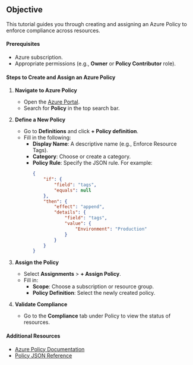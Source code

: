 ## **Objective**
This tutorial guides you through creating and assigning an Azure Policy to enforce compliance across resources.

#### **Prerequisites**
- Azure subscription.
- Appropriate permissions (e.g., **Owner** or **Policy Contributor** role).

#### **Steps to Create and Assign an Azure Policy**

1. **Navigate to Azure Policy**
   - Open the [Azure Portal](https://portal.azure.com).
   - Search for **Policy** in the top search bar.

2. **Define a New Policy**
   - Go to **Definitions** and click **+ Policy definition**.
   - Fill in the following:
     - **Display Name**: A descriptive name (e.g., Enforce Resource Tags).
     - **Category**: Choose or create a category.
     - **Policy Rule**: Specify the JSON rule. For example:
       ```json
       {
           "if": {
               "field": "tags",
               "equals": null
           },
           "then": {
               "effect": "append",
               "details": {
                   "field": "tags",
                   "value": {
                       "Environment": "Production"
                   }
               }
           }
       }
       ```

3. **Assign the Policy**
   - Select **Assignments** > **+ Assign Policy**.
   - Fill in:
     - **Scope**: Choose a subscription or resource group.
     - **Policy Definition**: Select the newly created policy.

4. **Validate Compliance**
   - Go to the **Compliance** tab under Policy to view the status of resources.

#### **Additional Resources**
- [Azure Policy Documentation](https://learn.microsoft.com/azure/governance/policy/overview?WT.mc_id=%3Fwt.mc_id%3Dstudentamb_260352)
- [Policy JSON Reference](https://learn.microsoft.com/azure/governance/policy/concepts/definition-structure-basics?WT.mc_id=%3Fwt.mc_id%3Dstudentamb_260352)